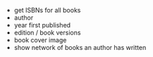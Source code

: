 - get ISBNs for all books
- author
- year first published
- edition / book versions
- book cover image
- show network of books an author has written